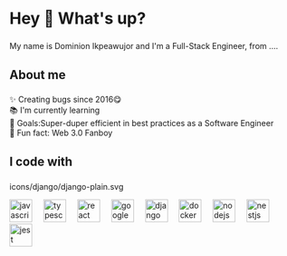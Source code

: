 <!--
- 👋 Hi, I’m Dominion Ikpeawujor
- 👀 I’m interested in Full-Stack Engineering and DevOps
- 🌱 I’m currently learning Node.js and Google Cloud Platform
- 💞️ I’m looking to collaborate with other developers interested in DevOps and Software Engineering generally
- 📫 How to reach me: twitter: www.twitter.com/dominionci
                      linkedin: www.linkedin.com/in/dominion-ikpeawujor
-->

<h1 align="left">Hey 👋 What's up?</h1>

###

<p align="left">My name is Dominion Ikpeawujor and I'm a Full-Stack Engineer, from ....</p>

###

<h2 align="left">About me</h2>

###

<p align="left">✨ Creating bugs since 2016😋<br>📚 I'm currently learning <br>🎯 Goals:Super-duper efficient in best practices as a Software Engineer<br>🎲 Fun fact: Web 3.0 Fanboy</p>

###

<h2 align="left">I code with</h2>

###

icons/django/django-plain.svg
<div align="left">
  <img src="https://cdn.jsdelivr.net/gh/devicons/devicon/icons/javascript/javascript-original.svg" height="40" alt="javascript logo"  />
  <img width="12" />
  <img src="https://cdn.jsdelivr.net/gh/devicons/devicon/icons/typescript/typescript-original.svg" height="40" alt="typescript logo"  />
  <img width="12" />
  <img src="https://cdn.jsdelivr.net/gh/devicons/devicon/icons/react/react-original.svg" height="40" alt="react logo"  />
  <img width="12" />
  <img src="https://cdn.jsdelivr.net/gh/devicons/devicon/icons/googlecloud/googlecloud-original.svg" height="40" alt="googlecloud logo"  />
  <img width="12" />
 <img src="https://cdn.jsdelivr.net/gh/devicons/devicon/icons/django/django-plain.svg" height="40" alt="django logo"  />
  <img width="12" />
  <img src="https://cdn.jsdelivr.net/gh/devicons/devicon/icons/docker/docker-original.svg" height="40" alt="docker logo"  />
  <img width="12" />
  <img src="https://cdn.jsdelivr.net/gh/devicons/devicon/icons/nodejs/nodejs-original.svg" height="40" alt="nodejs logo"  />
  <img width="12" />
  <img src="https://cdn.jsdelivr.net/gh/devicons/devicon/icons/nestjs/nestjs-plain.svg" height="40" alt="nestjs logo"  />
  <img width="12" />
  <img src="https://cdn.jsdelivr.net/gh/devicons/devicon/icons/jest/jest-plain.svg" height="40" alt="jest logo"  />
</div>

###
<!---
dominion321/dominion321 is a ✨ special ✨ repository because its `README.md` (this file) appears on your GitHub profile.
You can click the Preview link to take a look at your changes.
--->
